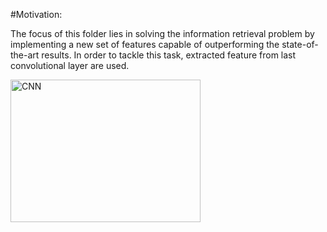 #Motivation:

The focus of this folder lies in solving the information retrieval problem by implementing a new set of features capable of 
outperforming the state-of-the-art results. In order to tackle this task, extracted feature from last convolutional layer are used.

<img src="https://github.com/RicardDurall/CaffeInTorch/blob/master/ImageRetrieval/Imgaes/net.pdf" alt="CNN" style="width:304px;height:228px;">
